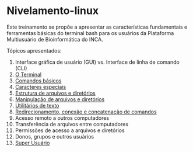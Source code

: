# Nivelamento-linux

Este treinamento se propõe a apresentar as características fundamentais e ferramentas básicas do terminal bash para os usuários da Plataforma Multiusuário de Bioinformática do INCA.

Tópicos apresentados:
1. Interface gráfica de usuário (GUI) vs. Interface de linha de comando (CLI)
2. [O Terminal](Terminal.md)
3. [Comandos básicos](CLI-basics.md)
4. [Caracteres especiais](CaracteresEspeciais.md)
5. [Estrutura de arquivos e diretórios](DirsFiles.md)
6. [Manipulação de arquivos e diretórios](UseFilesDirs.md)
7. [Utilitários de texto](TextUtils.md)
8. [Redirecionamento, conexão e concatenação de comandos](Redirect.md)
9. Acesso remoto a outros computadores
10. Transferência de arquivos entre computadores
11. Permissões de acesso a arquivos e diretórios
12. Donos, grupos e outros usuários
13. [Super Usuário](SuperUser.md)


